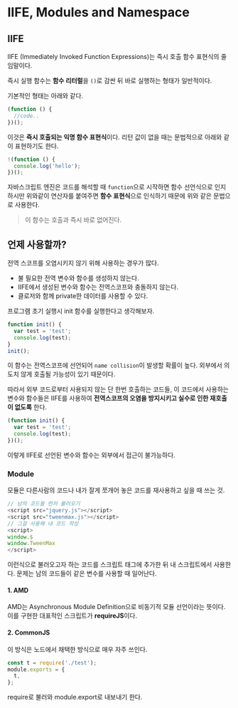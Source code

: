 # IIFE, Modules and Namespace

## IIFE

IIFE (Immediately Invoked Function Expressions)는 즉시 호출 함수 표현식의 줄임말이다.

즉시 실행 함수는 **함수 리터럴**을 `()`로 감싼 뒤 바로 실행하는 형태가 일반적이다.

기본적인 형태는 아래와 같다.

```js
(function () {
  //code..
})();
```

이것은 **즉시 호출되는 익명 함수 표현식**이다.
리턴 값이 없을 때는 문법적으로 아래와 같이 표현하기도 한다.

```js
!(function () {
  console.log('hello');
})();
```

자바스크립트 엔진은 코드를 해석할 때 `function`으로 시작하면 함수 선언식으로 인지하시만 위와같이 연산자를 붙여주면 **함수 표현식**으로 인식하기 때문에 위와 같은 문법으로 사용한다.

> 이 함수는 호출과 즉시 바로 없어진다.

## 언제 사용할까?

전역 스코프를 오염시키지 않기 위해 사용하는 경우가 많다.

- 불 필요한 전역 변수와 함수를 생성하지 않는다.
- IIFE에서 생성된 변수와 함수는 전역스코프와 충돌하지 않는다.
- 클로저와 함께 private한 데이터를 사용할 수 있다.

프로그램 초기 실행시 init 함수를 실행한다고 생각해보자.

```js
function init() {
  var test = 'test';
  console.log(test);
}
init();
```

이 함수는 전역스코프에 선언되어 `name collision`이 발생할 확률이 높다. 외부에서 의도치 않게 호출될 가능성이 있기 때문이다.

따라서 외부 코드로부터 사용되지 않는 단 한번 호출하는 코드들, 이 코드에서 사용하는 변수와 함수들은 IIFE를 사용하여 **전역스코프의 오염을 방지시키고 실수로 인한 재호출이 없도록** 한다.

```js
(function init() {
  var test = 'test';
  console.log(test);
})();
```

이렇게 IIFE로 선언된 변수와 함수는 외부에서 접근이 불가능하다.

### Module

모듈은 다른사람의 코드나 내가 잘게 쪼개어 놓은 코드를 재사용하고 싶을 때 쓰는 것.

```js
// 남의 코드들 먼저 불러오기
<script src="jquery.js"></script>
<script src="tweenmax.js"></script>
// 그걸 사용해 내 코드 작성
<script>
window.$
window.TweenMax
</script>
```

이런식으로 불러오고자 하는 코드를 스크립트 태그에 추가한 뒤 내 스크립트에서 사용한다. 문제는 남의 코드들이 같은 변수를 사용할 때 일어난다.

#### 1. AMD

AMD는 Asynchronous Module Definition으로 비동기적 모듈 선언이라는 뜻이다. 이를 구현한 대표적인 스크립트가 **requireJS**이다.

#### 2. CommonJS

이 방식은 노드에서 채택한 방식으로 매우 자주 쓰인다.

```js
const t = require('./test');
module.exports = {
  t,
};
```

require로 불러와 module.export로 내보내기 한다.
